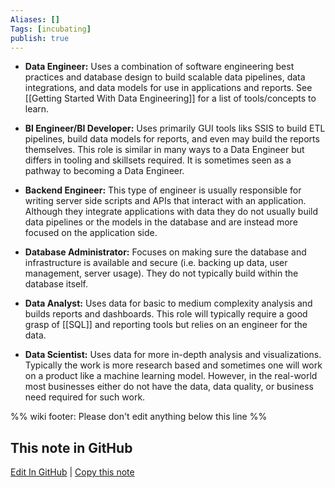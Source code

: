 ```yaml
---
Aliases: []
Tags: [incubating]
publish: true
---
```


- **Data Engineer:** Uses a combination of software engineering best practices and database design to build scalable data pipelines, data integrations, and data models for use in applications and reports. See [[Getting Started With Data Engineering]] for a list of tools/concepts to learn.

- **BI Engineer/BI Developer:** Uses primarily GUI tools liks SSIS to build ETL pipelines, build data models for reports, and even may build the reports themselves. This role is similar in many ways to a Data Engineer but differs in tooling and skillsets required. It is sometimes seen as a pathway to becoming a Data Engineer.

- **Backend Engineer:** This type of engineer is usually responsible for writing server side scripts and APIs that interact with an application. Although they integrate applications with data they do not usually build data pipelines or the models in the database and are instead more focused on the application side.

- **Database Administrator:** Focuses on making sure the database and infrastructure is available and secure (i.e. backing up data, user management, server usage). They do not typically build within the database itself.

- **Data Analyst:** Uses data for basic to medium complexity analysis and builds reports and dashboards. This role will typically require a good grasp of [[SQL]] and reporting tools but relies on an engineer for the data.

- **Data Scientist:** Uses data for more in-depth analysis and visualizations. Typically the work is more research based and sometimes one will work on a product like a machine learning model. However, in the real-world most businesses either do not have the data, data quality, or business need required for such work.

%% wiki footer: Please don't edit anything below this line %%

## This note in GitHub

<span class="git-footer">[Edit In GitHub](https://github.dev/data-engineering-community/data-engineering-wiki/blob/main/FAQ/What%20is%20the%20difference%20between%20a%20Data%20Engineer%20and%20X.md "git-hub-edit-note") | [Copy this note](https://raw.githubusercontent.com/data-engineering-community/data-engineering-wiki/main/FAQ/What%20is%20the%20difference%20between%20a%20Data%20Engineer%20and%20X.md "git-hub-copy-note") </span>
